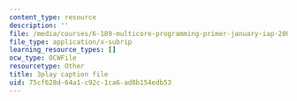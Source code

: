 ```yaml
---
content_type: resource
description: ''
file: /media/courses/6-189-multicore-programming-primer-january-iap-2007/75cf628d64a1c92c1ca6ad8b154edb53_4_B2x3UVLAo.srt
file_type: application/x-subrip
learning_resource_types: []
ocw_type: OCWFile
resourcetype: Other
title: 3play caption file
uid: 75cf628d-64a1-c92c-1ca6-ad8b154edb53
---
```


